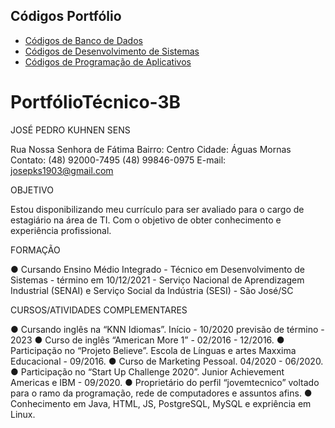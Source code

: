 ## Códigos Portfólio 

* [Códigos de Banco de Dados](Banco_de_Dados/soldado/)
* [Códigos de Desenvolvimento de Sistemas](Desenvolvimento_Sistemas/cassino/)
* [Códigos de Programação de Aplicativos](Programação_de_Aplicativos/quiz/Quiz_app/)

# PortfólioTécnico-3B
JOSÉ PEDRO KUHNEN SENS

Rua Nossa Senhora de Fátima
Bairro: Centro	Cidade: Águas Mornas
Contato: (48) 92000-7495 (48) 99846-0975
E-mail: josepks1903@gmail.com

OBJETIVO

Estou disponibilizando meu currículo para ser avaliado para o cargo de estagiário na área de TI. Com o objetivo de obter conhecimento e experiência profissional. 

FORMAÇÃO

●	Cursando Ensino Médio Integrado - Técnico em Desenvolvimento de Sistemas - término em 10/12/2021 - Serviço Nacional de Aprendizagem Industrial (SENAI) e Serviço Social da Indústria (SESI) - São José/SC

CURSOS/ATIVIDADES COMPLEMENTARES

●	Cursando inglês na “KNN Idiomas”. Início - 10/2020 previsão de término - 2023 
●	Curso de inglês “American More 1” - 02/2016 - 12/2016.
●	Participação no “Projeto Believe”. Escola de Línguas e artes Maxxima Educacional - 09/2016.
●	Curso de Marketing Pessoal. 04/2020 - 06/2020.
●	Participação no “Start Up Challenge 2020”. Junior Achievement Americas e IBM - 09/2020. 
●	Proprietário do perfil “jovemtecnico” voltado para o ramo da programação, rede de computadores e assuntos afins.
●	Conhecimento em Java, HTML, JS, PostgreSQL, MySQL e expriência em Linux.
